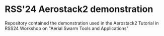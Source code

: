 # RSS'24 Aerostack2 demonstration
Repository contained the demonstration used in the Aerostack2 Tutorial in RSS24 Workshop on "Aerial Swarm Tools and Applications"

